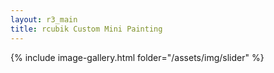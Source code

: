 ```yaml
---
layout: r3_main
title: rcubik Custom Mini Painting
---
```

{% include image-gallery.html folder="/assets/img/slider" %}
